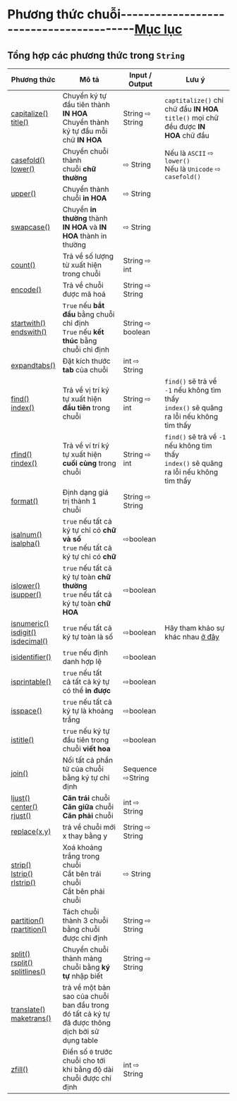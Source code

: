 # Phương thức chuỗi----------------------------------------[Mục lục](https://github.com/Zenfection/Python)

## Tổng hợp các phương thức trong `String`

| Phương thức                                                                                                                                                                                                                  | Mô tả                                                                                           | Input / Output   | Lưu ý                                                                                                                                                                |
| ---------------------------------------------------------------------------------------------------------------------------------------------------------------------------------------------------------------------------- | ----------------------------------------------------------------------------------------------- | ---------------- | -------------------------------------------------------------------------------------------------------------------------------------------------------------------- |
| [capitalize()](https://www.w3schools.com/python/ref_string_capitalize.asp)<br>[title()](https://www.w3schools.com/python/ref_string_title.asp)                                                                               | Chuyển ký tự đầu tiên thành **IN HOA**<br>Chuyển thành ký tự đầu mỗi chữ **IN HOA**             | String ⇨ String  | `captitalize()` chỉ chữ đầu **IN HOA**<br>`title()` mọi chữ đều được **IN HOA** chữ đầu                                                                              |
| [casefold()](https://www.w3schools.com/python/ref_string_casefold.asp)<br>[lower()](https://www.w3schools.com/python/ref_string_lower.asp)                                                                                   | Chuyển chuỗi thành chuỗi **chữ thường**                                                         | ⇨ String         | Nếu là `ASCII` ⇨ `lower()`<br>Nếu là `Unicode` ⇨ `casefold()`                                                                                                        |
| [upper()](https://www.w3schools.com/python/ref_string_upper.asp)                                                                                                                                                             | Chuyển thành chuỗi **in HOA**                                                                   | ⇨ String         |                                                                                                                                                                      |
| [swapcase()](https://www.w3schools.com/python/ref_string_swapcase.asp)                                                                                                                                                       | Chuyển **in thường** thành **IN HOA** và **IN HOA** thành in thường                             | ⇨ String         |                                                                                                                                                                      |
| [count()](https://www.w3schools.com/python/ref_string_count.asp)                                                                                                                                                             | Trả về số lượng từ xuất hiện trong chuỗi                                                        | String ⇨ int     |                                                                                                                                                                      |
| [encode()](https://www.w3schools.com/python/ref_string_encode.asp)                                                                                                                                                           | Trả về chuỗi được mã hoá                                                                        | String ⇨ String  |                                                                                                                                                                      |
| [startwith()](https://www.w3schools.com/python/ref_string_startswith.asp)<br>[endswith()](https://www.w3schools.com/python/ref_string_endswith.asp)                                                                          | `True` nếu **bắt đầu** bằng chuỗi chỉ định<br>`True` nếu **kết thúc** bằng chuỗi chỉ định       | String ⇨ boolean |                                                                                                                                                                      |
| [expandtabs()](https://www.w3schools.com/python/ref_string_expandtabs.asp)                                                                                                                                                   | Đặt kích thước **tab** của chuỗi                                                                | int ⇨ String     |                                                                                                                                                                      |
| [find()](https://www.w3schools.com/python/ref_string_find.asp)<br>[index()](https://www.w3schools.com/python/ref_string_index.asp)                                                                                           | Trả về vị trí ký tự xuất hiện **đầu tiên** trong chuỗi                                          | String ⇨ int     | `find()` sẽ trả về `-1` nếu không tìm thấy<br>`index()` sẽ quăng ra lỗi nếu không tìm thấy                                                                           |
| [rfind()](https://www.w3schools.com/python/ref_string_rfind.asp)<br>[rindex()](https://www.w3schools.com/python/ref_string_rindex.asp)<br>                                                                                   | Trả về ví trí ký tự xuất hiện **cuối cùng** trong chuỗi                                         | String ⇨ int     | `find()` sẽ trả về `-1` nếu không tìm thấy<br>`index()` sẽ quăng ra lỗi nếu không tìm thấy                                                                           |
| [format()](https://www.w3schools.com/python/ref_string_format.asp)                                                                                                                                                           | Định dạng giá trị thành 1 chuỗi                                                                 | String ⇨ String  |                                                                                                                                                                      |
| [isalnum()](https://www.w3schools.com/python/ref_string_isalnum.asp)<br>[isalpha()](https://www.w3schools.com/python/ref_string_isalpha.asp)<br>                                                                             | `true` nếu tất cả ký tự chỉ có **chữ và số**<br>`true` nếu tất cả ký tự chỉ có **chữ**          | ⇨boolean         |                                                                                                                                                                      |
| [islower()](https://www.w3schools.com/python/ref_string_islower.asp)<br>[isupper()](https://www.w3schools.com/python/ref_string_isupper.asp)                                                                                 | `true` nếu tất cả ký tự toàn **chữ thường**<br>`true` nếu tất cả ký tự toàn **chữ HOA**         | ⇨boolean         |                                                                                                                                                                      |
| [isnumeric()](https://www.w3schools.com/python/ref_string_isnumeric.asp)<br>[isdigit()](https://www.w3schools.com/python/ref_string_isdigit.asp)<br>[isdecimal()](https://www.w3schools.com/python/ref_string_isdecimal.asp) | `true` nếu tất cả ký tự toàn là số                                                              | ⇨boolean         | Hãy tham khảo sự khác nhau [ở đây](https://stackoverflow.com/questions/44891070/whats-the-difference-between-str-isdigit-isnumeric-and-isdecimal-in-python/44891278) |
| [isidentifier()](https://www.w3schools.com/python/ref_string_isidentifier.asp)                                                                                                                                               | `true` nếu định danh hợp lệ                                                                     | ⇨boolean         |                                                                                                                                                                      |
| [isprintable()](https://www.w3schools.com/python/ref_string_isprintable.asp)                                                                                                                                                 | `true` nếu tất cả tất cả ký tự có thể **in được**                                               | ⇨boolean         |                                                                                                                                                                      |
| [isspace()](https://www.w3schools.com/python/ref_string_isspace.asp)                                                                                                                                                         | `true` nếu tất cả ký tự là khoảng trắng                                                         | ⇨boolean         |                                                                                                                                                                      |
| [istitle()](https://www.w3schools.com/python/ref_string_istitle.asp)                                                                                                                                                         | `true` nếu ký tự đầu tiên trong chuỗi **viết hoa**                                              | ⇨boolean         |                                                                                                                                                                      |
| [join()](https://www.w3schools.com/python/ref_string_join.asp)                                                                                                                                                               | Nối tất cả phần tử của chuỗi bằng ký tự chỉ định                                                | Sequence ⇨String |                                                                                                                                                                      |
| [ljust()](https://www.w3schools.com/python/ref_string_ljust.asp)<br>[center()](https://www.w3schools.com/python/ref_string_center.asp)<br>[rjust()](https://www.w3schools.com/python/ref_string_rjust.asp)                   | **Căn trái** chuỗi<br>**Căn giữa** chuỗi<br>**Căn phải** chuỗi                                  | int ⇨ String     |                                                                                                                                                                      |
| [replace(x,y)](https://www.w3schools.com/python/ref_string_replace.asp)                                                                                                                                                      | trả về chuỗi mới  x thay bằng y                                                                 | String ⇨ String  |                                                                                                                                                                      |
| [strip()](https://www.w3schools.com/python/ref_string_strip.asp)<br>[lstrip()](https://www.w3schools.com/python/ref_string_lstrip.asp)<br>[rlstrip()](https://www.w3schools.com/python/ref_string_rstrip.asp)                | Xoá khoảng trắng trong chuỗi<br>Cắt bên trái chuỗi<br>Cắt bên phải chuỗi                        | ⇨ String         |                                                                                                                                                                      |
| [partition()](https://www.w3schools.com/python/ref_string_partition.asp)<br>[rpartition()](https://www.w3schools.com/python/ref_string_rpartition.asp)                                                                       | Tách chuỗi thành 3 chuỗi bằng chuỗi được chỉ định                                               | String ⇨ String  |                                                                                                                                                                      |
| [split()](https://www.w3schools.com/python/ref_string_split.asp)<br>[rsplit()](https://www.w3schools.com/python/ref_string_rsplit.asp)<br>[splitlines()](https://www.w3schools.com/python/ref_string_splitlines.asp)         | Chuyển chuỗi thành mảng chuỗi bằng **ký tự** nhập biết                                          | String ⇨ String  |                                                                                                                                                                      |
| [translate()](https://www.w3schools.com/python/ref_string_translate.asp)<br>[maketrans()](https://www.w3schools.com/python/ref_string_maketrans.asp)                                                                         | trả về một bản sao của chuỗi ban đầu trong đó tất cả ký tự đã được thông dịch bởi sử dụng table |                  |                                                                                                                                                                      |
| [zfill()](https://www.w3schools.com/python/ref_string_zfill.asp)                                                                                                                                                             | Điền số `0` trước chuỗi cho tới khi bằng độ dài chuỗi được chỉ định                             | int ⇨ String     |                                                                                                                                                                      |
